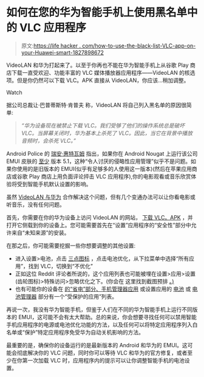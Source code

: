 # 如何在您的华为智能手机上使用黑名单中的 VLC 应用程序

> 原文:[https://life hacker . com/how-to-use-the-black-list-VLC-app-on-your-Huawei-smart-1827898672](https://lifehacker.com/how-to-use-the-blacklisted-vlc-app-on-your-huawei-smart-1827898672)

VideoLAN 和华为打起来了。以至于你再也不能在华为智能手机上从谷歌 Play 商店下载一直受欢迎、功能丰富的 VLC 媒体播放器应用程序——VideoLAN 的核选项。但是你仍然可以下载 VLC。APK 直接从 VideoLAN，你应该...稍加调整。

Watch

据公司总裁让·巴普蒂斯特·肯普夫 称，VideoLAN 将自己列入黑名单的原因很简单:

> *“华为设备现在被禁止下载 VLC。我们受够了他们的操作系统总是破坏 VLC。当屏幕关闭时，华为基本上杀死了 VLC。因此，当它在背景中播放音频时，会杀死 VLC。”*

Android Police 的 [瑞安·惠特瓦姆](https://www.androidpolice.com/2018/07/25/vlc-blacklists-huawei-phones-play-store-alleges-poor-background-app-management/) 指出，如果你在 Android Nougat 上运行该公司 EMUI 皮肤的 [至少](https://developer.android.com/about/dashboards/) 版本 5.1，这种“令人讨厌的侵略性应用管理”似乎不是问题。如果你使用的是旧版本的 EMUI(似乎有足够多的人使用这一版本)(然后在苹果应用商店或谷歌 Play 商店上用负面评论抨击 VLC 应用程序),你的电影观看或音乐欣赏体验将受到智能手机默认设置的影响。

虽然 [VideoLAN 与华为](https://twitter.com/videolan/status/1022494600970297344) 合作解决这个问题，但有几个变通办法可以让你看电影或听音乐，没有任何问题。

首先，你需要在你的华为设备上访问 VideoLAN 的网站， [下载 VLC。APK](https://www.videolan.org/vlc/download-android.html) ，并打开它侧载到你的设备上。您可能需要首先在“设置”应用程序的“安全性”部分中允许来自“未知来源”的安装。

在那之后，你可能需要挖掘一些你想要调整的其他设置:

*   进入设置>电池，点击 [三点图标](https://www.droidviews.com/turn-off-battery-optimization-for-individual-android-apps/) ，点击电池优化，从下拉菜单中选择“所有应用”，找到 VLC，切换到“不优化”
*   正如这位 Reddit 评论者所说的，这个应用列表也可能被埋在设置>应用>设置(齿轮图标)>特殊访问>忽略优化之下。(你会在 这里找到截图预排 [。)](https://club.hihonor.com/in/tips.267/how-to-use-ignore-optimization-feature.7303https://support.doubletwist.com/hc/en-us/articles/360001504071-How-to-turn-off-battery-optimization-on-Huawei-devices)
*   也有可能你的设备在 [的“省电”部分、手机管理器应用](https://support.tado.com/hc/en-gb/articles/210812223-How-can-I-remove-the-battery-optimization-for-the-tado-App-in-Android-5-Lollipop-and-6-Marshmallow-on-Huawei-devices-) 或设置应用的 [电池](https://www.reddit.com/r/Android/comments/91tdp1/huawei_devices_can_no_longer_download_vlc_media/e31bp7d/) 或 [电池管理器](https://android.stackexchange.com/questions/152649/what-is-protected-apps-in-huawei-phones) 部分有一个“受保护的应用”列表。

再说一次，我没有华为智能手机，但鉴于人们在不同的华为智能手机上运行不同版本的 EMUI，这可能不会有太大帮助。总的来说，你会想要寻找任何可以禁用智能手机应用程序的电源或电池优化功能的方法，以及任何可以将特定应用程序列入白名单或“保护”特定应用程序免受华为自动关机影响的方法。

最重要的是，确保你的设备运行的是最新版本的 Android 和华为的 EMUI。这可能会彻底解决你的 VLC 问题，同时你可以等待 VLC 和华为的官方修复，或者至少在你第一次加载 VLC 时，应用程序内的提示可以让你调整智能手机的电池设置。